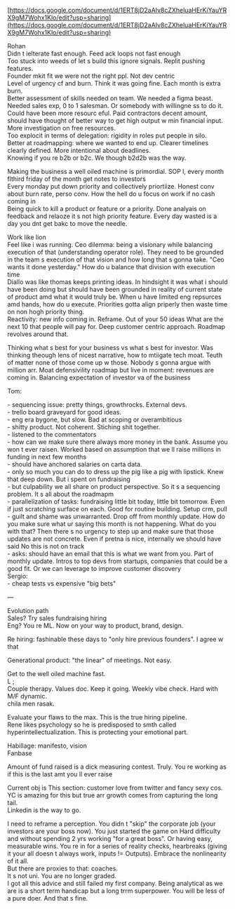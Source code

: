 [https://docs.google.com/document/d/1ERT8jD2aAIv8cZXheluaHErKiYauYRX9gM7Wohx1Klo/edit?usp=sharing](https://docs.google.com/document/d/1ERT8jD2aAIv8cZXheluaHErKiYauYRX9gM7Wohx1Klo/edit?usp=sharing)

Rohan  
Didn t ielterate fast enough. Feed ack loops not fast enough  
Too stuck into weeds of let s build this ignore signals. Replit pushing features.  
Founder mkit fit we were not the right ppl. Not dev centric  
Level of urgency cf and burn. Think it was going fine. Each month is extra burn.  
Better assessment of skills needed on team. We needed a figma beast. Needed sales exp, 0 to 1 salesman. Or somebody with willingne  ss to do it.  
Could have been more resourc eful. Paid contractors decent amount, should have thought of better way to get high output w min financial input. More investigation on free resources.  
Too explocit in terms of delegation: rigidity in roles put people in silo.  
Better at roadmapping: where we wanted to end up. Clearer timelines clearly  defined. More intentional about deadlines.  
Knowing if you re b2b or b2c. We though b2d2b was the way.

Making the business a well oiled machine is primordial. SOP l, every month flthird friday of the month get notes to investors   
Every monday put down priority and collectively priortiize. Honest conv about burn rate, perso conv. How the hell do u focus on work if no cash coming in   
Being quick to kill a product or feature or a priority. Done analyais on feedback and relaoze it s not high priority feature. Every day wasted is a day you dnt get bakc to move the needle. 

Work like lion  
Feel like i was running. Ceo dilemma: being a visionary while  balancing execution of that (understanding operator role). They need to be grounded in the team s execution of that vision and how long that s gonna take. "Ceo wants it done yesterday." How do u balance that division with execution time   
Diallo was like thomas keeps printing ideas. In hindsight it was what i should have been doing but should have been grounded in reality of current state of product amd what it would truly be. When u have limited eng repsurces amd hands, how do u execute. Priorities gotta align priperly then waste time on non hogh priority thing.   
Reactivity: new info coming in. Reframe. Out of your 50 ideas What are the next 10 that people will pay for. Deep customer centric approach. Roadmap revolves around that.

Thinking what s best for your business vs what s best for investor. Was thinking theough lens of nicest narrative, how to mtiigate tech moat. Teuth of matter none of those come up w those. Nobody s gonna argue with million arr. Moat defensivility roadmap but live in moment: revenues are coming in. Balancing expectation of investor va of the business

Tom:

\- sequencing issue: pretty things, growthrocks. External devs.  
\- trello board graveyard for good ideas.   
\- eng era bygone, but slow. Bad at scoping or overambitious  
\- shitty product. Not coherent. Stiching shit together.  
\- listened to the commentators  
\- how can we make sure there always more money in the bank. Assume you won t ever raisen. Worked based on assumption that we ll raise millions in funding in next few months  
\- should have anchored salaries on carta data.  
\- only so much you can do to dress up the pig like a pig with lipstick. Knew that deep down. But i spent on fundraising  
\- but culpability we all share on product perspective. So it s a sequencing problem. It s all about the roadmapm  
\- parallelization of tasks: fundraising little bit today, little bit tomorrow. Even if just scratching surface on each. Good for routine building. Setup crm, pull   
\- guilt and shame was unwarranted. Drop off from monthly update. How do you make sure what ur saying this month is not happening. What do you with that? Then there s no urgency to step up and make sure that those updates are not concrete. Even if pretna is nice, internally we should have said No this is not on track  
\- asks: should have an email that this is what we want from you. Part of monthly update. Intros to top devs from startups, companies that could be a good fit. Or we can leverage to improve customer discovery  
Sergio:  
\- cheap tests vs expensive "big bets"

—

Evolution path  
Sales? Try sales fundraising hiring  
Eng? You re ML. Now on your way to product, brand, design. 

Re hiring: fashinable these days to "only hire previous founders". I agree w that

Generational product: "the linear" of meetings. Not easy. 

Get to the well oiled machine fast.  
L ;  
Couple therapy. Values doc. Keep it going. Weekly vibe check. Hard with M/F dynamic.   
chila men rasak. 

Evaluate your flaws to the max. This is the true hiring pipeline.   
Rene likes psychology so he is predisposed to smth called hyperintellectualization. This is protecting your emotional part.

Habillage: manifesto, vision  
Fanbase 

Amount of fund raised is a dick measuring contest. Truly. You re working as if this is the last amt you ll ever raise

Current obj is This section: customer love from twitter and fancy sexy cos. YC is amazing for this but true arr growth comes from capturing the long tail.   
Linkedin is the way to go. 

I need to reframe a perception. You didn t "skip" the corporate job (your investors are your boss now). You just started the game on Hard difficulty and without spending 2 yrs working "for a great boss". Or having easy, measurable wins. You re in for a series of reality checks, hearbreaks (giving it your all doesn t always work, inputs \!= Outputs). Embrace the nonlinearity of it all.   
But there are proxies to that: coaches.  
It s not uni. You are no longer graded.   
I got all this advice and still failed my first company. Being analytical as we are is a short term handicap but a long trrm superpower. You will be less of a pure doer. And that s fine.